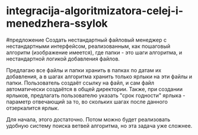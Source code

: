 # integracija-algoritmizatora-celej-i-menedzhera-ssylok

#предложение Создать нестандартный файловый менеджер с нестандартными интерфейсом, реализованным, как пошаговый алгоритм (изображение имеется), где папки - это шаги алгоритма, и нестандартной логикой добавления файлов.

Предлагаю все файлы и папки хранить в папках по датам их добавления, а в шагах алгоритма хранить только ярлыки на эти файлы и папки. Пользователь создаёт ссылку на файл, и сам файл автоматически создаётся в общей директории. Также, при создании ярлыков, предлагать пользователю указать "срок годности" ярлыка - параметр отвечающий за то, во скольких шагах после данного отзеркалится ярлык.

Для начала, этого достаточно. Потом можно будет реализовать удобную систему поиска ветвей алгоритма, но эта задача уже сложнее.
